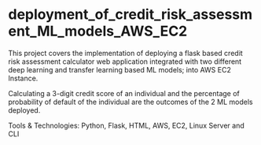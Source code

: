 # deployment_of_credit_risk_assessment_ML_models_AWS_EC2

This project covers the implementation of deploying a flask based credit risk assessment calculator web application integrated with two different deep learning and transfer learning based ML models; into AWS EC2 Instance.  

Calculating a 3-digit credit score of an individual and the percentage of probability of default of the individual are the outcomes of the 2 ML models deployed.

Tools & Technologies:
Python, Flask, HTML, AWS, EC2, Linux Server and CLI
